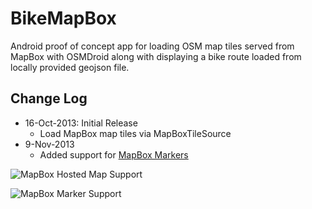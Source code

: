 BikeMapBox
==========
Android proof of concept app for loading OSM map tiles served from MapBox with OSMDroid along with displaying a bike route loaded from locally provided geojson file.

Change Log
----------
- 16-Oct-2013: Initial Release
	- Load MapBox map tiles via MapBoxTileSource
- 9-Nov-2013
	- Added support for [MapBox Markers](https://www.mapbox.com/blog/markers/)

![MapBox Hosted Map Support](//launch-screenshot.png)

![MapBox Marker Support](//20131109-mapbox-marker-support.png)